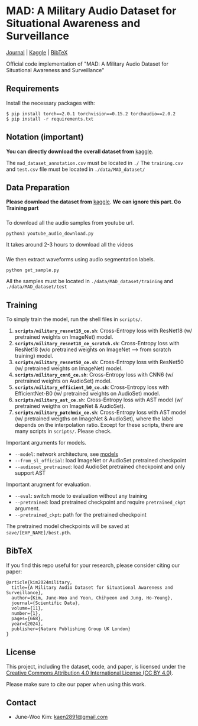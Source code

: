 # MAD: A Military Audio Dataset for Situational Awareness and Surveillance
[Journal](https://www.nature.com/articles/s41597-024-03511-w) | [Kaggle](https://www.kaggle.com/datasets/junewookim/mad-dataset-military-audio-dataset) | [BibTeX](#bibtex)


Official code implementation of "MAD: A Military Audio Dataset for Situational Awareness and Surveillance"

## Requirements
Install the necessary packages with: 
```
$ pip install torch==2.0.1 torchvision==0.15.2 torchaudio==2.0.2
$ pip install -r requirements.txt
```

## Notation (important)
**You can directly download the overall dataset from** [kaggle](https://www.kaggle.com/datasets/junewookim/mad-dataset-military-audio-dataset).

The `mad_dataset_annotation.csv` must be located in `./`
The `training.csv` and `test.csv` file must be located in `./data/MAD_dataset/`


## Data Preparation 
**Please download the dataset from** [kaggle](https://www.kaggle.com/datasets/junewookim/mad-dataset-military-audio-dataset). **We can ignore this part. Go Training part**

###
To download all the audio samples from youtube url.

```
python3 youtube_audio_download.py
```
It takes around 2-3 hours to download all the videos

###
We then extract waveforms using audio segmentation labels.
```
python get_sample.py
```
All the samples must be located in `./data/MAD_dataset/training` and `./data/MAD_dataset/test`


## Training 
To simply train the model, run the shell files in `scripts/`.    
1. **`scripts/military_resnet18_ce.sh`**: Cross-Entropy loss with ResNet18 (w/ pretrained weights on ImageNet) model.
2. **`scripts/military_resnet18_ce_scratch.sh`**: Cross-Entropy loss with ResNet18 (w/o pretrained weights on ImageNet --> from scratch training) model.
3. **`scripts/military_resnet50_ce.sh`**: Cross-Entropy loss with ResNet50 (w/ pretrained weights on ImageNet) model.
4. **`scripts/military_cnn6_ce.sh`**: Cross-Entropy loss with CNN6 (w/ pretrained weights on AudioSet) model.
5. **`scripts/military_efficient_b0_ce.sh`**: Cross-Entropy loss with EfficientNet-B0 (w/ pretrained weights on AudioSet) model.
6. **`scripts/military_ast_ce.sh`**: Cross-Entropy loss with AST model (w/ pretrained weigths on ImageNet & AudioSet).
7. **`scripts/military_patchmix_ce.sh`**: Cross-Entropy loss with AST model (w/ pretrained weigths on ImageNet & AudioSet), where the label depends on the interpolation ratio.
Except for these scripts, there are many scripts in `scripts/`. Please check.

Important arguments for models.
- `--model`: network architecture, see [models](models/)
- `--from_sl_official`: load ImageNet or AudioSet pretrained checkpoint
- `--audioset_pretrained`: load AudioSet pretrained checkpoint and only support AST

Important arugment for evaluation.
- `--eval`: switch mode to evaluation without any training
- `--pretrained`: load pretrained checkpoint and require `pretrained_ckpt` argument.
- `--pretrained_ckpt`: path for the pretrained checkpoint

The pretrained model checkpoints will be saved at `save/[EXP_NAME]/best.pth`.     

## BibTeX
If you find this repo useful for your research, please consider citing our paper:

```
@article{kim2024military,
  title={A Military Audio Dataset for Situational Awareness and Surveillance},
  author={Kim, June-Woo and Yoon, Chihyeon and Jung, Ho-Young},
  journal={Scientific Data},
  volume={11},
  number={1},
  pages={668},
  year={2024},
  publisher={Nature Publishing Group UK London}
}
```

## License
This project, including the dataset, code, and paper, is licensed under the  
[Creative Commons Attribution 4.0 International License (CC BY 4.0)](https://creativecommons.org/licenses/by/4.0/).

Please make sure to cite our paper when using this work.

## Contact
- June-Woo Kim: kaen2891@gmail.com
